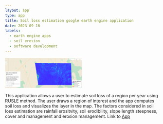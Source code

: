 ```yaml
---
layout: app
type: app
title: Soil loss estimation google earth engine application
date: 2023-09-16
labels:
  - earth engine apps
  - soil erosion
  - software development
---
```


<img class='medium sized image' src="../apps/soil_loss_app.PNG" width='50%' height='50%'>

This application allows a user to estimate soil loss of a region per year using RUSLE method. The user draws a region of interest and the app computes soil loss and visualizes the layer in the map. The factors considered in soil loss estimation are rainfall erositvity, soil erodibility, slope length steepness, cover and management and erosion management.
Link to [App](https://ee-kimeu.projects.earthengine.app/view/soil-erosion-estimation)

